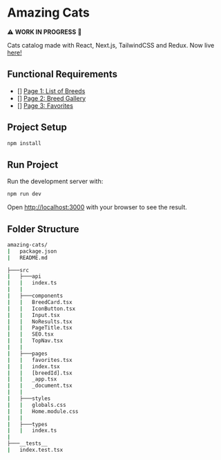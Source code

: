 # Amazing Cats

⚠️ **WORK IN PROGRESS** 🚧

Cats catalog made with React, Next.js, TailwindCSS and Redux. Now live [here!](https://amazing-cats.netlify.app/)

## Functional Requirements

- [] [Page 1: List of Breeds](https://github.com/mariatiperez/amazing-cats/issues/1)
- [] [Page 2: Breed Gallery](https://github.com/mariatiperez/amazing-cats/issues/2)
- [] [Page 3: Favorites](https://github.com/mariatiperez/amazing-cats/issues/3)

## Project Setup

```sh
npm install
```

## Run Project

Run the development server with:

```bash
npm run dev
```

Open [http://localhost:3000](http://localhost:3000) with your browser to see the result.

## Folder Structure

```sh
amazing-cats/
|   package.json
|   README.md

├───src
|   ├───api
|   |   index.ts
|   |
|   ├───components
|   |   BreedCard.tsx
|   |   IconButton.tsx
|   |   Input.tsx
|   |   NoResults.tsx
|   |   PageTitle.tsx
|   |   SEO.tsx
|   |   TopNav.tsx
|   |
|   ├───pages
|   |   favorites.tsx
|   |   index.tsx
|   |   [breedId].tsx
|   |   _app.tsx
|   |   _document.tsx
|   |
|   ├───styles
|   |   globals.css
|   |   Home.module.css
|   |
|   ├───types
|   |   index.ts
|
├───__tests__
|   index.test.tsx
```
